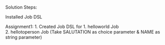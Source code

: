 
Solution Steps:

 Installed Job DSL

Assignment1:
    1. Created Job DSL for
        1. helloworld Job  
        2. hellotoperson Job (Take SALUTATION as choice parameter & NAME as string parameter)
